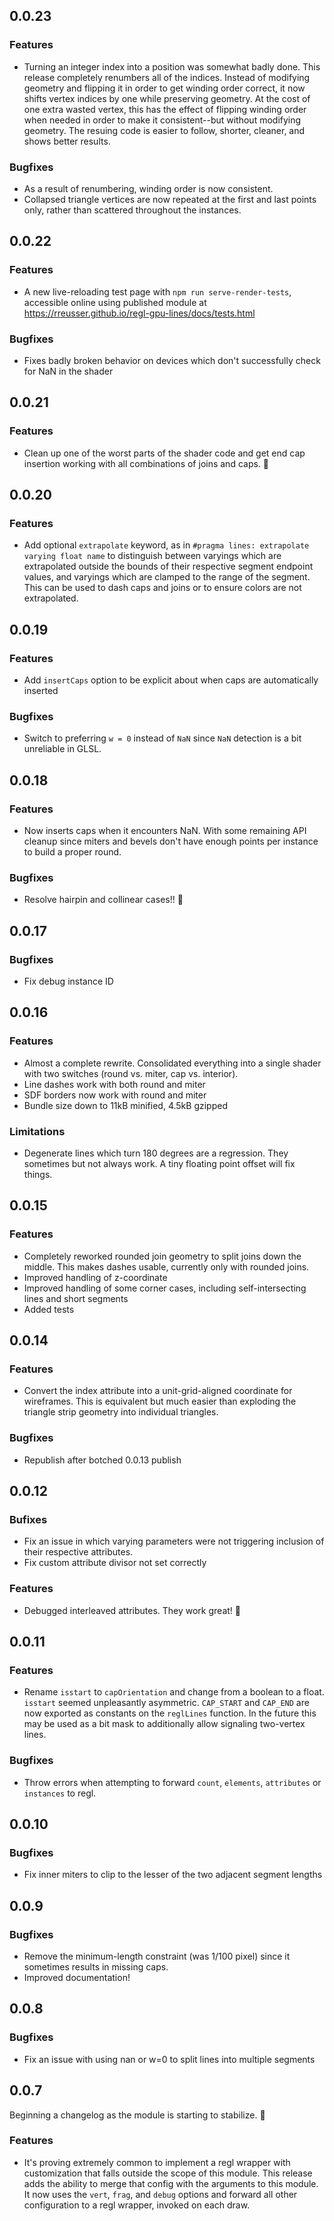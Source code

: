 ## 0.0.23

### Features

- Turning an integer index into a position was somewhat badly done. This release completely renumbers all of the indices. Instead of modifying geometry and flipping it in order to get winding order correct, it now shifts vertex indices by one while preserving geometry. At the cost of one extra wasted vertex, this has the effect of flipping winding order when needed in order to make it consistent--but without modifying geometry. The resuing code is easier to follow, shorter, cleaner, and shows better results.

### Bugfixes

- As a result of renumbering, winding order is now consistent.
- Collapsed triangle vertices are now repeated at the first and last points only, rather than scattered throughout the instances.

## 0.0.22

### Features

- A new live-reloading test page with `npm run serve-render-tests`, accessible online using published module at https://rreusser.github.io/regl-gpu-lines/docs/tests.html

### Bugfixes

- Fixes badly broken behavior on devices which don't successfully check for NaN in the shader

## 0.0.21

### Features

- Clean up one of the worst parts of the shader code and get end cap insertion working with all combinations of joins and caps. :tada:

## 0.0.20

### Features

- Add optional `extrapolate` keyword, as in `#pragma lines: extrapolate varying float name` to distinguish between varyings which are extrapolated outside the bounds of their respective segment endpoint values, and varyings which are clamped to the range of the segment. This can be used to dash caps and joins or to ensure colors are not extrapolated.

## 0.0.19

### Features

- Add `insertCaps` option to be explicit about when caps are automatically inserted

### Bugfixes

- Switch to preferring `w = 0` instead of `NaN` since `NaN` detection is a bit unreliable in GLSL.

## 0.0.18

### Features

- Now inserts caps when it encounters NaN. With some remaining API cleanup since miters and bevels don't have enough points per instance to build a proper round.

### Bugfixes

- Resolve hairpin and collinear cases!! :tada:

## 0.0.17

### Bugfixes

- Fix debug instance ID

## 0.0.16

### Features

- Almost a complete rewrite. Consolidated everything into a single shader with two switches (round vs. miter, cap vs. interior).
- Line dashes work with both round and miter
- SDF borders now work with round and miter
- Bundle size down to 11kB minified, 4.5kB gzipped

### Limitations

- Degenerate lines which turn 180 degrees are a regression. They sometimes but not always work. A tiny floating point offset will fix things.

## 0.0.15

### Features

- Completely reworked rounded join geometry to split joins down the middle. This makes dashes usable, currently only with rounded joins.
- Improved handling of z-coordinate
- Improved handling of some corner cases, including self-intersecting lines and short segments
- Added tests

## 0.0.14

### Features

- Convert the index attribute into a unit-grid-aligned coordinate for wireframes. This is equivalent but much easier than exploding the triangle strip geometry into individual triangles.

### Bugfixes 

- Republish after botched 0.0.13 publish

## 0.0.12

### Bufixes

- Fix an issue in which varying parameters were not triggering inclusion of their respective attributes.
- Fix custom attribute divisor not set correctly

### Features

- Debugged interleaved attributes. They work great! :tada:
 
## 0.0.11

### Features

- Rename `isstart` to `capOrientation` and change from a boolean to a float. `isstart` seemed unpleasantly asymmetric.  `CAP_START` and `CAP_END` are now exported as constants on the `reglLines` function. In the future this may be used as a bit mask to additionally allow signaling two-vertex lines.
 
### Bugfixes

- Throw errors when attempting to forward `count`, `elements`, `attributes` or `instances` to regl.

## 0.0.10

### Bugfixes

- Fix inner miters to clip to the lesser of the two adjacent segment lengths

## 0.0.9

### Bugfixes

- Remove the minimum-length constraint (was 1/100 pixel) since it sometimes results in missing caps.
- Improved documentation!

## 0.0.8

### Bugfixes

- Fix an issue with using nan or w=0 to split lines into multiple segments

## 0.0.7

Beginning a changelog as the module is starting to stabilize. :tada:

### Features

- It's proving extremely common to implement a regl wrapper with customization that falls outside the scope of this module. This release adds the ability to merge that config with the arguments to this module. It now uses the `vert`, `frag`, and `debug` options and forward all other configuration to a regl wrapper, invoked on each draw.



